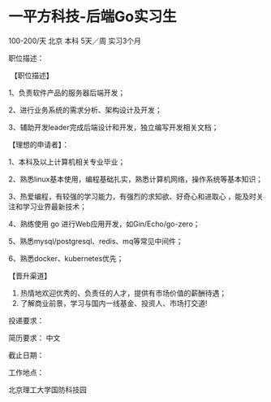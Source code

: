 # 一平方科技-后端Go实习生

100-200/天 北京 本科 5天／周 实习3个月

职位描述：

​	  【职位描述】 

 1、负责软件产品的服务器后端开发；  

2、进行业务系统的需求分析、架构设计及开发；

  3、辅助开发leader完成后端设计和开发，独立编写开发相关文档；    

  【理想的申请者】：

  1、本科及以上计算机相关专业毕业；  

2、熟悉linux基本使用，编程基础扎实，熟悉计算机网络，操作系统等基本知识；  

3、热爱编程，有较强的学习能力，有强烈的求知欲、好奇心和进取心 ，能及时关注和学习业界最新技术；

  4、熟练使用 go 进行Web应用开发，如Gin/Echo/go-zero；  

5、熟悉mysql/postgresql、redis、mq等常见中间件；

  6、熟悉docker、kubernetes优先；    

  【晋升渠道】  

1. 热情地欢迎优秀的、负责任的人才，提供有市场价值的薪酬待遇；
2. 了解商业前景，学习与国内一线基金、投资人、市场打交道!   	

投递要求：

简历要求： 中文

截止日期：

工作地点：

北京理工大学国防科技园